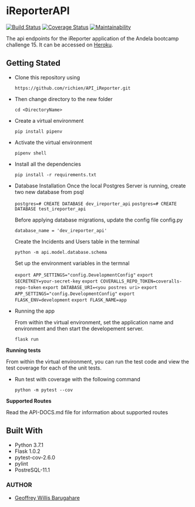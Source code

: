 # iReporterAPI
[![Build Status](https://travis-ci.com/richien/API_iReporter.svg?branch=develop)](https://travis-ci.com/richien/API_iReporter)
[![Coverage Status](https://coveralls.io/repos/github/richien/API_iReporter/badge.svg?branch=develop)](https://coveralls.io/github/richien/API_iReporter?branch=develop)
[![Maintainability](https://api.codeclimate.com/v1/badges/a6ce65585611a0f514e6/maintainability)](https://codeclimate.com/github/richien/API_iReporter/maintainability)

The api endpoints for the iReporter application of the Andela bootcamp challenge 15. 
It can be accessed on [Heroku](https://irepo-api.herokuapp.com/api/v1/interventions).

## Getting Stated

* Clone this repository using 

    ```https://github.com/richien/API_iReporter.git```

* Then change directory to the new folder

    ```cd <DirectoryName>```

* Create a virtual environment

    ```pip install pipenv```

* Activate the virtual environment

    ```pipenv shell```

* Install all the dependencies

    ```pip install -r requirements.txt```

* Database Installation
    Once the local Postgres Server is running, create two 
    new database from psql
    
    ```postgres=# CREATE DATABASE dev_ireporter_api```
    ```postgres=# CREATE DATABASE test_ireporter_api```

    Before applying database migrations, update the config 
    file config.py

    ```database_name = 'dev_ireporter_api'```

    Create the Incidents and Users table in the terminal

     ```python -m api.model.database.schema```

    Set up the environment variables in the termnal

    ```export APP_SETTINGS="config.DevelopmentConfig"```
    ```export SECRETKEY=your-secret-key```
    ```export COVERALLS_REPO_TOKEN=coveralls-repo-token```
    ```export DATABASE_URI=<you postres uri>```
    ```export APP_SETTINGS="config.DevelopmentConfig"```
    ```export FLASK_ENV=development```
    ```export FLASK_NAME=app```



* Running the app

   From within the virtual environment, set the application name and environment and then start the developement server.
   
   ```flask run```

**Running tests**

From within the virtual environment, you can run the test code and view the test coverage for each of the unit tests.

* Run test with coverage  with the following command

    ```python -m pytest --cov```

**Supported Routes**

Read the API-DOCS.md file for information about supported routes

## Built With
* Python 3.7.1
* Flask 1.0.2
* pytest-cov-2.6.0
* pylint
* PostreSQL-11.1

### AUTHOR 
* [Geoffrey Willis Barugahare](https://github.com/richien)
